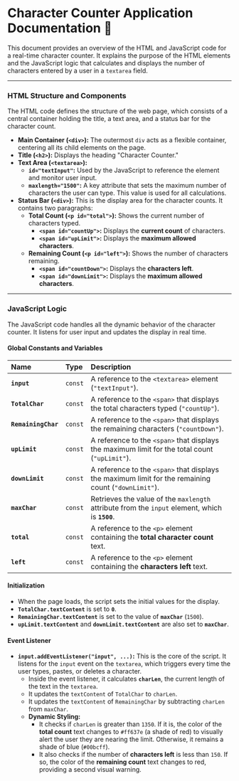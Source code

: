 # Character Counter Application Documentation 📝

This document provides an overview of the HTML and JavaScript code for a real-time character counter. It explains the purpose of the HTML elements and the JavaScript logic that calculates and displays the number of characters entered by a user in a `textarea` field.

***

### HTML Structure and Components

The HTML code defines the structure of the web page, which consists of a central container holding the title, a text area, and a status bar for the character count.

* **Main Container (`<div>`):** The outermost `div` acts as a flexible container, centering all its child elements on the page.
* **Title (`<h2>`):** Displays the heading "Character Counter."
* **Text Area (`<textarea>`):**
    * **`id="textInput"`:** Used by the JavaScript to reference the element and monitor user input.
    * **`maxlength="1500"`:** A key attribute that sets the maximum number of characters the user can type. This value is used for all calculations.
* **Status Bar (`<div>`):** This is the display area for the character counts. It contains two paragraphs:
    * **Total Count (`<p id="total">`):** Shows the current number of characters typed.
        * **`<span id="countUp">`:** Displays the **current count** of characters.
        * **`<span id="upLimit">`:** Displays the **maximum allowed characters**.
    * **Remaining Count (`<p id="left">`):** Shows the number of characters remaining.
        * **`<span id="countDown">`:** Displays the **characters left**.
        * **`<span id="downLimit">`:** Displays the **maximum allowed characters**.

***

### JavaScript Logic

The JavaScript code handles all the dynamic behavior of the character counter. It listens for user input and updates the display in real time.

#### Global Constants and Variables

| Name | Type | Description |
| :--- | :--- | :--- |
| **`input`** | `const` | A reference to the `<textarea>` element (`"textInput"`). |
| **`TotalChar`** | `const` | A reference to the `<span>` that displays the total characters typed (`"countUp"`). |
| **`RemainingChar`**| `const` | A reference to the `<span>` that displays the remaining characters (`"countDown"`). |
| **`upLimit`** | `const` | A reference to the `<span>` that displays the maximum limit for the total count (`"upLimit"`). |
| **`downLimit`**| `const` | A reference to the `<span>` that displays the maximum limit for the remaining count (`"downLimit"`). |
| **`maxChar`** | `const` | Retrieves the value of the `maxlength` attribute from the `input` element, which is **`1500`**. |
| **`total`** | `const` | A reference to the `<p>` element containing the **total character count** text. |
| **`left`** | `const` | A reference to the `<p>` element containing the **characters left** text. |

#### Initialization

* When the page loads, the script sets the initial values for the display.
* **`TotalChar.textContent`** is set to **`0`**.
* **`RemainingChar.textContent`** is set to the value of **`maxChar`** (`1500`).
* **`upLimit.textContent`** and **`downLimit.textContent`** are also set to **`maxChar`**.

#### Event Listener

* **`input.addEventListener("input", ...)`:** This is the core of the script. It listens for the `input` event on the `textarea`, which triggers every time the user types, pastes, or deletes a character.
    * Inside the event listener, it calculates **`charLen`**, the current length of the text in the `textarea`.
    * It updates the `textContent` of `TotalChar` to `charLen`.
    * It updates the `textContent` of `RemainingChar` by subtracting `charLen` from `maxChar`.
    * **Dynamic Styling:**
        * It checks if `charLen` is greater than `1350`. If it is, the color of the **total count** text changes to `#ff637e` (a shade of red) to visually alert the user they are nearing the limit. Otherwise, it remains a shade of blue (`#00bcff`).
        * It also checks if the number of **characters left** is less than `150`. If so, the color of the **remaining count** text changes to red, providing a second visual warning.
